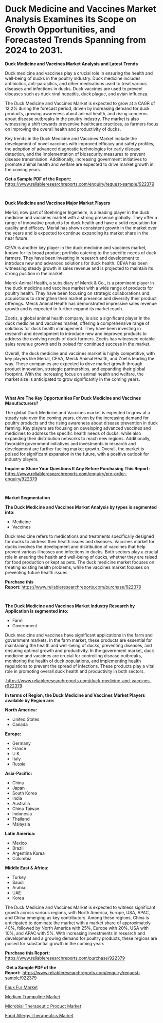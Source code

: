 <p><h1>Duck Medicine and Vaccines Market Analysis Examines its Scope on Growth Opportunities, and Forecasted Trends Spanning from 2024 to 2031.</h1></p><p><strong>Duck Medicine and Vaccines Market Analysis and Latest Trends</strong></p>
<p><p>Duck medicine and vaccines play a crucial role in ensuring the health and well-being of ducks in the poultry industry. Duck medicine includes antibiotics, anti-parasitics, and other medications used to treat various diseases and infections in ducks. Duck vaccines are used to prevent diseases such as duck viral hepatitis, duck plague, and avian influenza.</p><p>The Duck Medicine and Vaccines Market is expected to grow at a CAGR of 12.2% during the forecast period, driven by increasing demand for duck products, growing awareness about animal health, and rising concerns about disease outbreaks in the poultry industry. The market is also witnessing a shift towards preventive healthcare practices, as farmers focus on improving the overall health and productivity of ducks.</p><p>Key trends in the Duck Medicine and Vaccines Market include the development of novel vaccines with improved efficacy and safety profiles, the adoption of advanced diagnostic technologies for early disease detection, and the implementation of biosecurity measures to prevent disease transmission. Additionally, increasing government initiatives to promote animal health and welfare are expected to drive market growth in the coming years.</p></p>
<p><strong>Get a Sample PDF of the Report:&nbsp;</strong> <a href="https://www.reliableresearchreports.com/enquiry/request-sample/922379">https://www.reliableresearchreports.com/enquiry/request-sample/922379</a></p>
<p>&nbsp;</p>
<p><strong>Duck Medicine and Vaccines Major Market Players</strong></p>
<p><p>Merial, now part of Boehringer Ingelheim, is a leading player in the duck medicine and vaccines market with a strong presence globally. They offer a range of innovative products for duck health and have a solid reputation for quality and efficacy. Merial has shown consistent growth in the market over the years and is expected to continue expanding its market share in the near future.</p><p>CEVA is another key player in the duck medicine and vaccines market, known for its broad product portfolio catering to the specific needs of duck farmers. They have been investing in research and development to introduce new and advanced solutions for duck health. CEVA has been witnessing steady growth in sales revenue and is projected to maintain its strong position in the market.</p><p>Merck Animal Health, a subsidiary of Merck & Co., is a prominent player in the duck medicine and vaccines market with a wide range of products for poultry health. They have been focusing on strategic collaborations and acquisitions to strengthen their market presence and diversify their product offerings. Merck Animal Health has demonstrated impressive sales revenue growth and is expected to further expand its market reach.</p><p>Zoetis, a global animal health company, is also a significant player in the duck medicine and vaccines market, offering a comprehensive range of solutions for duck health management. They have been investing in research and development to introduce new and improved products to address the evolving needs of duck farmers. Zoetis has witnessed notable sales revenue growth and is poised for continued success in the market. </p><p>Overall, the duck medicine and vaccines market is highly competitive, with key players like Merial, CEVA, Merck Animal Health, and Zoetis leading the way. These companies are expected to drive market growth through product innovation, strategic partnerships, and expanding their global footprint. With the increasing focus on animal health and welfare, the market size is anticipated to grow significantly in the coming years.</p></p>
<p>&nbsp;</p>
<p><strong>What Are The Key Opportunities For Duck Medicine and Vaccines Manufacturers?</strong></p>
<p><p>The global Duck Medicine and Vaccines market is expected to grow at a steady rate over the coming years, driven by the increasing demand for poultry products and the rising awareness about disease prevention in duck farming. Key players are focusing on developing advanced vaccines and medicines to address the specific health needs of ducks, while also expanding their distribution networks to reach new regions. Additionally, favorable government initiatives and investments in research and development are further fueling market growth. Overall, the market is poised for significant expansion in the future, with a positive outlook for industry players.</p></p>
<p><strong>Inquire or Share Your Questions If Any Before Purchasing This Report:</strong> <a href="https://www.reliableresearchreports.com/enquiry/pre-order-enquiry/922379">https://www.reliableresearchreports.com/enquiry/pre-order-enquiry/922379</a></p>
<p>&nbsp;</p>
<p><strong>Market Segmentation</strong></p>
<p><strong>The Duck Medicine and Vaccines Market Analysis by types is segmented into:</strong></p>
<p><ul><li>Medicine</li><li>Vaccines</li></ul></p>
<p><p>Duck medicine refers to medications and treatments specifically designed for ducks to address their health issues and diseases. Vaccines market for ducks involves the development and distribution of vaccines that help prevent various illnesses and infections in ducks. Both sectors play a crucial role in ensuring the health and well-being of ducks, whether they are raised for food production or kept as pets. The duck medicine market focuses on treating existing health problems, while the vaccines market focuses on preventing future health issues.</p></p>
<p><strong>Purchase this Report:&nbsp;</strong><a href="https://www.reliableresearchreports.com/purchase/922379">https://www.reliableresearchreports.com/purchase/922379</a></p>
<p>&nbsp;</p>
<p><strong>The Duck Medicine and Vaccines Market Industry Research by Application is segmented into:</strong></p>
<p><ul><li>Farm</li><li>Government</li></ul></p>
<p><p>Duck medicine and vaccines have significant applications in the farm and government markets. In the farm market, these products are essential for maintaining the health and well-being of ducks, preventing diseases, and ensuring optimal growth and productivity. In the government market, duck medicine and vaccines are crucial for controlling disease outbreaks, monitoring the health of duck populations, and implementing health regulations to prevent the spread of infections. These products play a vital role in promoting overall duck health and productivity in both sectors.</p></p>
<p><a href="https://www.reliableresearchreports.com/duck-medicine-and-vaccines-r922379">&nbsp;https://www.reliableresearchreports.com/duck-medicine-and-vaccines-r922379</a></p>
<p><strong>In terms of Region, the Duck Medicine and Vaccines Market Players available by Region are:</strong></p>
<p>
    <p> <strong> North America: </strong>
        <ul>
            <li>United States</li>
            <li>Canada</li>
        </ul>
        </p> 
    <p> <strong> Europe: </strong>
        <ul>
            <li>Germany</li>
            <li>France</li>
            <li>U.K.</li>
            <li>Italy</li>
            <li>Russia</li>
        </ul>
        </p> 
    <p> <strong> Asia-Pacific: </strong>
        <ul>
            <li>China</li>
            <li>Japan</li>
            <li>South Korea</li>
            <li>India</li>
            <li>Australia</li>
            <li>China Taiwan</li>
            <li>Indonesia</li>
            <li>Thailand</li>
            <li>Malaysia</li>
        </ul>
        </p> 
    <p> <strong> Latin America: </strong>
        <ul>
            <li>Mexico</li>
            <li>Brazil</li>
            <li>Argentina Korea</li>
            <li>Colombia</li>
        </ul>
        </p> 
    <p> <strong> Middle East & Africa: </strong>
        <ul>
            <li>Turkey</li>
            <li>Saudi</li>
            <li>Arabia</li>
            <li>UAE</li>
            <li>Korea</li>
        </ul>
    </p>
    </p>
<p><p>The Duck Medicine and Vaccines Market is expected to witness significant growth across various regions, with North America, Europe, USA, APAC, and China emerging as key contributors. Among these regions, China is anticipated to dominate the market with a market share of approximately 40%, followed by North America with 25%, Europe with 20%, USA with 10%, and APAC with 5%. With increasing investments in research and development and a growing demand for poultry products, these regions are poised for substantial growth in the coming years.</p></p>
<p><strong>Purchase this Report: </strong><a href="https://www.reliableresearchreports.com/purchase/922379">https://www.reliableresearchreports.com/purchase/922379</a></p>
<p>&nbsp;<strong>Get a Sample PDF of the Report:&nbsp;&nbsp;</strong><a href="https://www.reliableresearchreports.com/enquiry/request-sample/922379">https://www.reliableresearchreports.com/enquiry/request-sample/922379</a></p>
<p><strong></strong></p>
<p><p><a href="https://www.linkedin.com/pulse/analyzing-faux-fur-market-global-industry-perspective-forecast-5cfnf?trackingId=j6Ltt4iNYN3Hp%2B9SkxVUqA%3D%3D">Faux Fur Market</a></p><p><a href="https://www.linkedin.com/pulse/medium-trampoline-market-outlook-industry-overview-forecast-6oamf?trackingId=Aay%2BWorvs9wVya4Xf%2BZjQg%3D%3D">Medium Trampoline Market</a></p><p><a href="https://github.com/JameTravis/Market-Research-Report-List-5/blob/main/microbial-therapeutic-product-market.md">Microbial Therapeutic Product Market</a></p><p><a href="https://github.com/HenrietteMills1/Market-Research-Report-List-1/blob/main/food-allergy-therapeutics-market.md">Food Allergy Therapeutics Market</a></p></p>